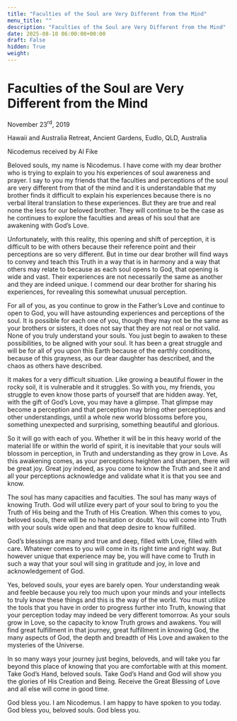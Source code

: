 ```yaml
---
title: "Faculties of the Soul are Very Different from the Mind"
menu_title: ""
description: "Faculties of the Soul are Very Different from the Mind"
date: 2025-08-10 06:00:00+00:00
draft: False
hidden: True
weight:
---
```

# Faculties of the Soul are Very Different from the Mind

November 23<sup>rd</sup>, 2019

Hawaii and Australia Retreat, Ancient Gardens, Eudlo, QLD, Australia

Nicodemus received by Al Fike

Beloved souls, my name is Nicodemus. I have come with my dear brother who is trying to explain to you his experiences of soul awareness and prayer. I say to you my friends that the faculties and perceptions of the soul are very different from that of the mind and it is understandable that my brother finds it difficult to explain his experiences because there is no verbal literal translation to these experiences. But they are true and real none the less for our beloved brother. They will continue to be the case as he continues to explore the faculties and areas of his soul that are awakening with God’s Love.

Unfortunately, with this reality, this opening and shift of perception, it is difficult to be with others because their reference point and their perceptions are so very different. But in time our dear brother will find ways to convey and teach this Truth in a way that is in harmony and a way that others may relate to because as each soul opens to God, that opening is wide and vast. Their experiences are not necessarily the same as another and they are indeed unique. I commend our dear brother for sharing his experiences, for revealing this somewhat unusual perception.

For all of you, as you continue to grow in the Father’s Love and continue to open to God, you will have astounding experiences and perceptions of the soul. It is possible for each one of you, though they may not be the same as your brothers or sisters, it does not say that they are not real or not valid. None of you truly understand your souls. You just begin to awaken to these possibilities, to be aligned with your soul. It has been a great struggle and will be for all of you upon this Earth because of the earthly conditions, because of this grayness, as our dear daughter has described, and the chaos as others have described.

It makes for a very difficult situation. Like growing a beautiful flower in the rocky soil, it is vulnerable and it struggles. So with you, my friends, you struggle to even know those parts of yourself that are hidden away. Yet, with the gift of God’s Love, you may have a glimpse. That glimpse may become a perception and that perception may bring other perceptions and other understandings, until a whole new world blossoms before you, something unexpected and surprising, something beautiful and glorious.

So it will go with each of you. Whether it will be in this heavy world of the material life or within the world of spirit, it is inevitable that your souls will blossom in perception, in Truth and understanding as they grow in Love. As this awakening comes, as your perceptions heighten and sharpen, there will be great joy. Great joy indeed, as you come to know the Truth and see it and all your perceptions acknowledge and validate what it is that you see and know.

The soul has many capacities and faculties. The soul has many ways of knowing Truth. God will utilize every part of your soul to bring to you the Truth of His being and the Truth of His Creation. When this comes to you, beloved souls, there will be no hesitation or doubt. You will come into Truth with your souls wide open and that deep desire to know fulfilled.

God’s blessings are many and true and deep, filled with Love, filled with care. Whatever comes to you will come in its right time and right way. But however unique that experience may be, you will have come to Truth in such a way that your soul will sing in gratitude and joy, in love and acknowledgement of God.

Yes, beloved souls, your eyes are barely open. Your understanding weak and feeble because you rely too much upon your minds and your intellects to truly know these things and this is the way of the world. You must utilize the tools that you have in order to progress further into Truth, knowing that your perception today may indeed be very different tomorrow. As your souls grow in Love, so the capacity to know Truth grows and awakens. You will find great fulfillment in that journey, great fulfillment in knowing God, the many aspects of God, the depth and breadth of His Love and awaken to the mysteries of the Universe.

In so many ways your journey just begins, beloveds, and will take you far beyond this place of knowing that you are comfortable with at this moment. Take God’s Hand, beloved souls. Take God’s Hand and God will show you the glories of His Creation and Being. Receive the Great Blessing of Love and all else will come in good time.

God bless you. I am Nicodemus. I am happy to have spoken to you today. God bless you, beloved souls. God bless you.
